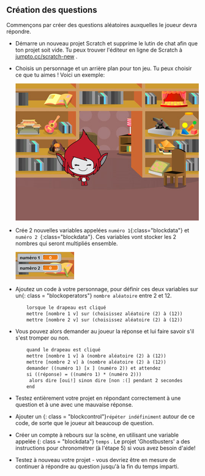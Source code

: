 ## Création des questions

Commençons par créer des questions aléatoires auxquelles le joueur devra répondre.

+ Démarre un nouveau projet Scratch et supprime le lutin de chat afin que ton projet soit vide. Tu peux trouver l'éditeur en ligne de Scratch à <a href="http://jumpto.cc/scratch-new" target="_blank">jumpto.cc/scratch-new</a> .

+ Choisis un personnage et un arrière plan pour ton jeu. Tu peux choisir ce que tu aimes ! Voici un exemple:
    
    ![capture d'écran](images/brain-setting.png)

+ Crée 2 nouvelles variables appelées `numéro 1`{:class="blockdata"} et `numéro 2 `{:class="blockdata"}. Ces variables vont stocker les 2 nombres qui seront multipliés ensemble.
    
    ![capture d'écran](images/brain-variables.png)

+ Ajoutez un code à votre personnage, pour définir ces deux variables sur un{: class = "blockoperators"} ` nombre aléatoire ` entre 2 et 12.
    
    ```blocks
        lorsque le drapeau est cliqué
        mettre [nombre 1 v] sur (choisissez aléatoire (2) à (12)) 
        mettre [nombre 2 v] sur (choisissez aléatoire (2) à (12))
    ```

+ Vous pouvez alors demander au joueur la réponse et lui faire savoir s'il s'est tromper ou non.
    
    ```blocks
        quand le drapeau est cliqué 
        mettre [nombre 1 v] à (nombre aléatoire (2) à (12))  
        mettre [nombre 2 v] à (nombre aléatoire (2) à (12)) 
        demander ((numéro 1) [x ] (numéro 2)) et attendez 
        si ((réponse) = ((numéro 1) * (numéro 2))) 
         alors dire [oui!] sinon dire [non :(] pendant 2 secondes
        end  
    ```

+ Testez entièrement votre projet en répondant correctement à une question et à une avec une mauvaise réponse.

+ Ajouter un {: class = "blockcontrol"}` répéter indéfiniment ` autour de ce code, de sorte que le joueur ait beaucoup de question.

+ Créer un compte à rebours sur la scène, en utilisant une variable appelée {: class = "blockdata"} ` temps ` . Le projet 'Ghostbusters' a des instructions pour chronométrer (à l'étape 5) si vous avez besoin d'aide!

+ Testez à nouveau votre projet - vous devriez être en mesure de continuer à répondre au question jusqu'à la fin du temps imparti.